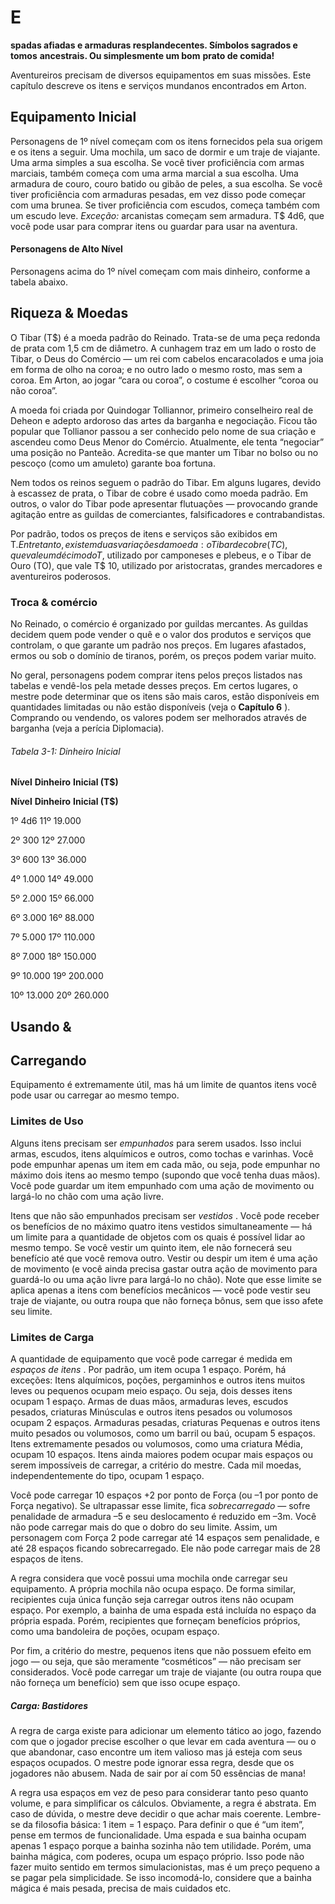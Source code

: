 
# E

**spadas afiadas e armaduras resplandecentes. Símbolos sagrados e tomos**
**ancestrais. Ou simplesmente um bom**
**prato de comida!**

Aventureiros precisam de diversos equipamentos
em suas missões. Este capítulo descreve os itens e
serviços mundanos encontrados em Arton.
## Equipamento Inicial

Personagens de 1º nível começam com os itens
fornecidos pela sua origem e os itens a seguir.
 Uma mochila, um saco de dormir e um traje
de viajante.
 Uma arma simples a sua escolha. Se você tiver
proficiência com armas marciais, também começa
com uma arma marcial a sua escolha.
 Uma armadura de couro, couro
batido ou gibão de peles, a sua escolha. Se você tiver proficiência com
armaduras pesadas, em vez disso
pode começar com uma brunea. Se
tiver proficiência com escudos, começa
também com um escudo leve. _Exceção:_ 
arcanistas começam sem armadura.
 T$ 4d6, que você pode usar para
comprar itens ou guardar para usar na aventura.
#### Personagens de Alto Nível

Personagens acima do 1º nível começam com
mais dinheiro, conforme a tabela abaixo.

## Riqueza & Moedas

O Tibar (T$) é a moeda padrão do Reinado.
Trata-se de uma peça redonda de prata com 1,5 cm
de diâmetro. A cunhagem traz em um lado o rosto
de Tibar, o Deus do Comércio — um rei com cabelos
encaracolados e uma joia em forma de olho na coroa;
e no outro lado o mesmo rosto, mas sem a coroa.
Em Arton, ao jogar “cara ou coroa”, o costume é
escolher “coroa ou não coroa”.

A moeda foi criada por Quindogar Tolliannor,
primeiro conselheiro real de Deheon e adepto ardoroso das artes da barganha e negociação. Ficou tão
popular que Tollianor passou a ser conhecido pelo
nome de sua criação e ascendeu como Deus Menor
do Comércio. Atualmente, ele tenta “negociar” uma
posição no Panteão. Acredita-se que manter um
Tibar no bolso ou no pescoço (como um
amuleto) garante boa fortuna.

Nem todos os reinos seguem o
padrão do Tibar. Em alguns lugares,
devido à escassez de prata, o Tibar de
cobre é usado como moeda padrão. Em
outros, o valor do Tibar pode apresentar flutuações — provocando grande agitação entre as guildas de comerciantes,
falsificadores e contrabandistas.

Por padrão, todos os preços de itens e serviços são exibidos em T$. Entretanto, existem duas
variações da moeda: o Tibar de cobre (TC), que
vale um décimo do T$, utilizado por camponeses
e plebeus, e o Tibar de Ouro (TO), que vale T$
10, utilizado por aristocratas, grandes mercadores
e aventureiros poderosos.
### Troca & comércio

No Reinado, o comércio é organizado por guildas
mercantes. As guildas decidem quem pode vender o
quê e o valor dos produtos e serviços que controlam,
o que garante um padrão nos preços. Em lugares
afastados, ermos ou sob o domínio de tiranos, porém, os preços podem variar muito.

No geral, personagens podem comprar itens
pelos preços listados nas tabelas e vendê-los pela
metade desses preços. Em certos lugares, o mestre
pode determinar que os itens são mais caros, estão
disponíveis em quantidades limitadas ou não estão
disponíveis (veja o **Capítulo 6** ). Comprando ou
vendendo, os valores podem ser melhorados através
de barganha (veja a perícia Diplomacia).

###### Tabela 3-1: Dinheiro Inicial
**Nível**
**Dinheiro**
**Inicial (T$)**

**Nível**
**Dinheiro**
**Inicial (T$)**

1º 4d6 11º 19.000

2º 300 12º 27.000

3º 600 13º 36.000

4º 1.000 14º 49.000

5º 2.000 15º 66.000

6º 3.000 16º 88.000

7º 5.000 17º 110.000

8º 7.000 18º 150.000

9º 10.000 19º 200.000

10º 13.000 20º 260.000
## Usando &
## Carregando

Equipamento é extremamente útil, mas há um
limite de quantos itens você pode usar ou carregar
ao mesmo tempo.
### Limites de Uso

Alguns itens precisam ser _empunhados_ para serem
usados. Isso inclui armas, escudos, itens alquímicos
e outros, como tochas e varinhas. Você pode empunhar apenas um item em cada mão, ou seja, pode
empunhar no máximo dois itens ao mesmo tempo
(supondo que você tenha duas mãos). Você pode
guardar um item empunhado com uma ação de
movimento ou largá-lo no chão com uma ação livre.

Itens que não são empunhados precisam ser _vestidos_ . Você pode receber os benefícios de no máximo
quatro itens vestidos simultaneamente — há um
limite para a quantidade de objetos com os quais é
possível lidar ao mesmo tempo. Se você vestir um
quinto item, ele não fornecerá seu benefício até que
você remova outro. Vestir ou despir um item é uma
ação de movimento (e você ainda precisa gastar outra
ação de movimento para guardá-lo ou uma ação livre
para largá-lo no chão). Note que esse limite se aplica
apenas a itens com benefícios mecânicos — você
pode vestir seu traje de viajante, ou outra roupa que
não forneça bônus, sem que isso afete seu limite.
### Limites de Carga

A quantidade de equipamento que você pode
carregar é medida em _espaços de itens_ . Por padrão, um
item ocupa 1 espaço. Porém, há exceções:
 Itens alquímicos, poções, pergaminhos e
outros itens muitos leves ou pequenos ocupam meio
espaço. Ou seja, dois desses itens ocupam 1 espaço.
 Armas de duas mãos, armaduras leves, escudos pesados, criaturas Minúsculas e outros itens
pesados ou volumosos ocupam 2 espaços.
 Armaduras pesadas, criaturas Pequenas e
outros itens muito pesados ou volumosos, como um
barril ou baú, ocupam 5 espaços.
 Itens extremamente pesados ou volumosos,
como uma criatura Média, ocupam 10 espaços. Itens
ainda maiores podem ocupar mais espaços ou serem
impossíveis de carregar, a critério do mestre.
 Cada mil moedas, independentemente do
tipo, ocupam 1 espaço.

Você pode carregar 10 espaços +2 por ponto
de Força (ou –1 por ponto de Força negativo). Se
ultrapassar esse limite, fica _sobrecarregado_ — sofre
penalidade de armadura –5 e seu deslocamento é
reduzido em –3m. Você não pode carregar mais do
que o dobro do seu limite. Assim, um personagem
com Força 2 pode carregar até 14 espaços sem penalidade, e até 28 espaços ficando sobrecarregado. Ele
não pode carregar mais de 28 espaços de itens.

A regra considera que você possui uma mochila
onde carregar seu equipamento. A própria mochila
não ocupa espaço. De forma similar, recipientes cuja
única função seja carregar outros itens não ocupam
espaço. Por exemplo, a bainha de uma espada está
incluída no espaço da própria espada. Porém, recipientes que forneçam benefícios próprios, como uma
bandoleira de poções, ocupam espaço.

Por fim, a critério do mestre, pequenos itens
que não possuem efeito em jogo — ou seja, que são
meramente “cosméticos” — não precisam ser considerados. Você pode carregar um traje de viajante (ou
outra roupa que não forneça um benefício) sem que
isso ocupe espaço.

##### Carga: Bastidores

A regra de carga existe para adicionar um
elemento tático ao jogo, fazendo com que
o jogador precise escolher o que levar em
cada aventura — ou o que abandonar, caso
encontre um item valioso mas já esteja
com seus espaços ocupados. O mestre pode
ignorar essa regra, desde que os jogadores
não abusem. Nada de sair por aí com 50
essências de mana!

A regra usa espaços em vez de peso para
considerar tanto peso quanto volume, e
para simplificar os cálculos. Obviamente,
a regra é abstrata. Em caso de dúvida,
o mestre deve decidir o que achar mais
coerente. Lembre-se da filosofia básica: 1
item = 1 espaço. Para definir o que é “um
item”, pense em termos de funcionalidade.
Uma espada e sua bainha ocupam apenas
1 espaço porque a bainha sozinha não tem
utilidade. Porém, uma bainha mágica, com
poderes, ocupa um espaço próprio. Isso
pode não fazer muito sentido em termos
simulacionistas, mas é um preço pequeno
a se pagar pela simplicidade. Se isso
incomodá-lo, considere que a bainha mágica
é mais pesada, precisa de mais cuidados etc.
